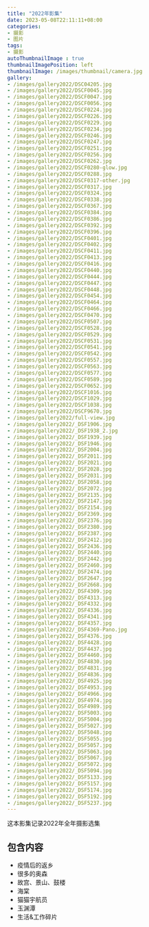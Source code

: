 ```yaml
---
title: "2022年影集"
date: 2023-05-08T22:11:11+08:00
categories:
- 摄影
- 图片
tags:
- 摄影
autoThumbnailImage : true
thumbnailImagePosition: left
thumbnailImage: /images/thumbnail/camera.jpg
gallery:
- /images/gallery2022/DSC04205.jpg
- /images/gallery2022/DSCF0045.jpg
- /images/gallery2022/DSCF0047.jpg
- /images/gallery2022/DSCF0056.jpg
- /images/gallery2022/DSCF0224.jpg
- /images/gallery2022/DSCF0226.jpg
- /images/gallery2022/DSCF0229.jpg
- /images/gallery2022/DSCF0234.jpg
- /images/gallery2022/DSCF0246.jpg
- /images/gallery2022/DSCF0247.jpg
- /images/gallery2022/DSCF0251.jpg
- /images/gallery2022/DSCF0256.jpg
- /images/gallery2022/DSCF0262.jpg
- /images/gallery2022/DSCF0280-glow.jpg
- /images/gallery2022/DSCF0288.jpg
- /images/gallery2022/DSCF0317-other.jpg
- /images/gallery2022/DSCF0317.jpg
- /images/gallery2022/DSCF0324.jpg
- /images/gallery2022/DSCF0338.jpg
- /images/gallery2022/DSCF0367.jpg
- /images/gallery2022/DSCF0384.jpg
- /images/gallery2022/DSCF0386.jpg
- /images/gallery2022/DSCF0392.jpg
- /images/gallery2022/DSCF0396.jpg
- /images/gallery2022/DSCF0401.jpg
- /images/gallery2022/DSCF0402.jpg
- /images/gallery2022/DSCF0411.jpg
- /images/gallery2022/DSCF0413.jpg
- /images/gallery2022/DSCF0416.jpg
- /images/gallery2022/DSCF0440.jpg
- /images/gallery2022/DSCF0444.jpg
- /images/gallery2022/DSCF0447.jpg
- /images/gallery2022/DSCF0448.jpg
- /images/gallery2022/DSCF0454.jpg
- /images/gallery2022/DSCF0464.jpg
- /images/gallery2022/DSCF0466.jpg
- /images/gallery2022/DSCF0470.jpg
- /images/gallery2022/DSCF0507.jpg
- /images/gallery2022/DSCF0528.jpg
- /images/gallery2022/DSCF0529.jpg
- /images/gallery2022/DSCF0531.jpg
- /images/gallery2022/DSCF0541.jpg
- /images/gallery2022/DSCF0542.jpg
- /images/gallery2022/DSCF0557.jpg
- /images/gallery2022/DSCF0563.jpg
- /images/gallery2022/DSCF0577.jpg
- /images/gallery2022/DSCF0589.jpg
- /images/gallery2022/DSCF0652.jpg
- /images/gallery2022/DSCF1016.jpg
- /images/gallery2022/DSCF1029.jpg
- /images/gallery2022/DSCF1038.jpg
- /images/gallery2022/DSCF9670.jpg
- /images/gallery2022/full-view.jpg
- /images/gallery2022/_DSF1906.jpg
- /images/gallery2022/_DSF1938_2.jpg
- /images/gallery2022/_DSF1939.jpg
- /images/gallery2022/_DSF1946.jpg
- /images/gallery2022/_DSF2004.jpg
- /images/gallery2022/_DSF2011.jpg
- /images/gallery2022/_DSF2021.jpg
- /images/gallery2022/_DSF2028.jpg
- /images/gallery2022/_DSF2031.jpg
- /images/gallery2022/_DSF2058.jpg
- /images/gallery2022/_DSF2072.jpg
- /images/gallery2022/_DSF2135.jpg
- /images/gallery2022/_DSF2147.jpg
- /images/gallery2022/_DSF2154.jpg
- /images/gallery2022/_DSF2369.jpg
- /images/gallery2022/_DSF2376.jpg
- /images/gallery2022/_DSF2380.jpg
- /images/gallery2022/_DSF2387.jpg
- /images/gallery2022/_DSF2412.jpg
- /images/gallery2022/_DSF2436.jpg
- /images/gallery2022/_DSF2440.jpg
- /images/gallery2022/_DSF2442.jpg
- /images/gallery2022/_DSF2460.jpg
- /images/gallery2022/_DSF2474.jpg
- /images/gallery2022/_DSF2647.jpg
- /images/gallery2022/_DSF2668.jpg
- /images/gallery2022/_DSF4309.jpg
- /images/gallery2022/_DSF4313.jpg
- /images/gallery2022/_DSF4332.jpg
- /images/gallery2022/_DSF4336.jpg
- /images/gallery2022/_DSF4341.jpg
- /images/gallery2022/_DSF4357.jpg
- /images/gallery2022/_DSF4369-Pano.jpg
- /images/gallery2022/_DSF4376.jpg
- /images/gallery2022/_DSF4428.jpg
- /images/gallery2022/_DSF4437.jpg
- /images/gallery2022/_DSF4460.jpg
- /images/gallery2022/_DSF4830.jpg
- /images/gallery2022/_DSF4831.jpg
- /images/gallery2022/_DSF4836.jpg
- /images/gallery2022/_DSF4925.jpg
- /images/gallery2022/_DSF4953.jpg
- /images/gallery2022/_DSF4966.jpg
- /images/gallery2022/_DSF4974.jpg
- /images/gallery2022/_DSF4989.jpg
- /images/gallery2022/_DSF5003.jpg
- /images/gallery2022/_DSF5004.jpg
- /images/gallery2022/_DSF5027.jpg
- /images/gallery2022/_DSF5048.jpg
- /images/gallery2022/_DSF5055.jpg
- /images/gallery2022/_DSF5057.jpg
- /images/gallery2022/_DSF5063.jpg
- /images/gallery2022/_DSF5067.jpg
- /images/gallery2022/_DSF5072.jpg
- /images/gallery2022/_DSF5094.jpg
- /images/gallery2022/_DSF5133.jpg
- /images/gallery2022/_DSF5157.jpg
- /images/gallery2022/_DSF5174.jpg
- /images/gallery2022/_DSF5192.jpg
- /images/gallery2022/_DSF5237.jpg
---
```

这本影集记录2022年全年摄影选集
<!--more-->
## 包含内容
- 疫情后的返乡
- 很多的奥森
- 故宫、景山、鼓楼
- 海棠
- 猫猫宇航员
- 玉渊潭
- 生活&工作碎片